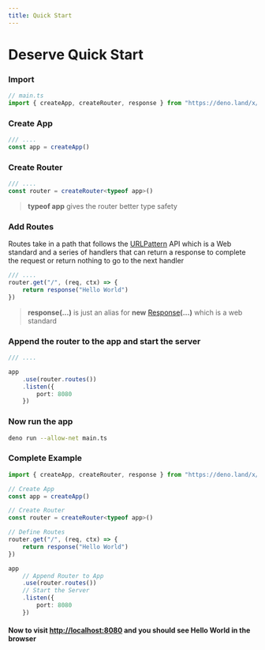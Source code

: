 ```yaml
---
title: Quick Start
---
```


# Deserve Quick Start

### Import

```ts
// main.ts
import { createApp, createRouter, response } from "https://deno.land/x/deserve@v0.2.2/mod.ts";
```

### Create App

```ts
/// ....
const app = createApp()
```

### Create Router

```ts
/// ....
const router = createRouter<typeof app>()
```
> **typeof app** gives the router better type safety

### Add Routes

Routes take in a path that follows the [URLPattern](https://developer.mozilla.org/en-US/docs/Web/API/URL_Pattern_API) API which is a Web standard and a series of handlers
that can return a response to complete the request or return nothing to go to the next handler

```ts
/// ....
router.get("/", (req, ctx) => {
    return response("Hello World")
})
```
> **response(...)** is just an alias for **new** [Response](https://developer.mozilla.org/en-US/docs/Web/API/Response)**(...)** which is a web standard

### Append the router to the app and start the server

```ts
/// ....

app
    .use(router.routes())
    .listen({
        port: 8080
    })
```

### Now run the app
```bash
deno run --allow-net main.ts
```

### Complete Example
```ts
import { createApp, createRouter, response } from "https://deno.land/x/deserve@v0.2.2/mod.ts";

// Create App
const app = createApp()

// Create Router
const router = createRouter<typeof app>()

// Define Routes
router.get("/", (req, ctx) => {
    return response("Hello World")
})

app
    // Append Router to App
    .use(router.routes())
    // Start the Server
    .listen({
        port: 8080
    })
```

#### Now to visit [http://localhost:8080](https://localhost:8080) and you should see **Hello World** in the browser
